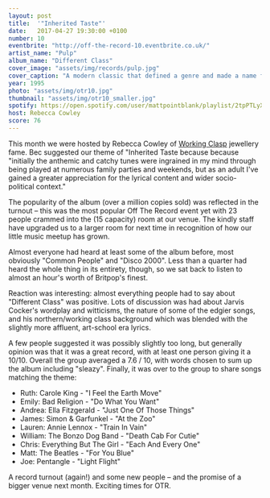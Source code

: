 ```yaml
---
layout: post
title:  '"Inherited Taste"'
date:   2017-04-27 19:30:00 +0100
number: 10
eventbrite: "http://off-the-record-10.eventbrite.co.uk/"
artist_name: "Pulp"
album_name: "Different Class"
cover_image: "assets/img/records/pulp.jpg"
cover_caption: "A modern classic that defined a genre and made a name for Jarvis Cocker"
year: 1995
photo: "assets/img/otr10.jpg"
thumbnail: "assets/img/otr10_smaller.jpg"
spotify: https://open.spotify.com/user/mattpointblank/playlist/2tpPTLyXTQ7iLFJIbIgjpk
host: Rebecca Cowley
score: 76
---
```


This month we were hosted by Rebecca Cowley of [Working Clasp](http://www.workingclasp.com/) jewellery fame. Bec suggested our theme of "Inherited Taste because because "initially the anthemic and catchy tunes were ingrained in my mind through being played at numerous family parties and weekends, but as an adult I've gained a greater appreciation for the lyrical content and wider socio-political context."

The popularity of the album (over a million copies sold) was reflected in the turnout – this was the most popular Off The Record event yet with 23 people crammed into the (15 capacity) room at our venue. The kindly staff have upgraded us to a larger room for next time in recognition of how our little music meetup has grown.

Almost everyone had heard at least some of the album before, most obviously "Common People" and "Disco 2000". Less than a quarter had heard the whole thing in its entirety, though, so we sat back to listen to almost an hour's worth of Britpop's finest.

Reaction was interesting: almost everything people had to say about "Different Class" was positive. Lots of discussion was had about Jarvis Cocker's wordplay and witticisms, the nature of some of the edgier songs, and his northern/working class background which was blended with the slightly more affluent, art-school era lyrics.

A few people suggested it was possibly slightly too long, but generally opinion was that it was a great record, with at least one person giving it a 10/10. Overall the group averaged a 7.6 / 10, with words chosen to sum up the album including "sleazy". Finally, it was over to the group to share songs matching the theme:


- Ruth: Carole King - "I Feel the Earth Move"
- Emily: Bad Religion - "Do What You Want"
- Andrea: Ella Fitzgerald - "Just One Of Those Things"
- James: Simon & Garfunkel - "At the Zoo"
- Lauren: Annie Lennox - "Train In Vain"
- William: The Bonzo Dog Band - "Death Cab For Cutie"
- Chris: Everything But The Girl - "Each And Every One"
- Matt: The Beatles - "For You Blue"
- Joe: Pentangle - "Light Flight"

A record turnout (again!) and some new people – and the promise of a bigger venue next month. Exciting times for OTR.